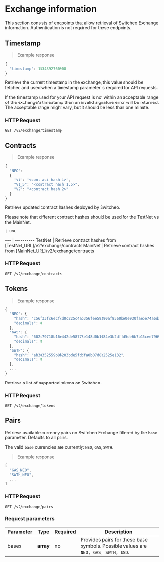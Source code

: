 # Exchange information

This section consists of endpoints that allow retrieval of Switcheo Exchange information.
Authentication is not required for these endpoints.

## Timestamp

> Example response

```js
{
  "timestamp": 1534392760908
}
```

Retrieve the current timestamp in the exchange, this value should be fetched and used when a
timestamp parameter is required for API requests.

If the timestamp used for your API request is not within an acceptable range of the exchange's timestamp then an invalid signature error will be returned. The acceptable range might vary, but it should be less than one minute.

### HTTP Request

`GET /v2/exchange/timestamp`

## Contracts

> Example response

```js
{
  "NEO":
  {
    "V1": "<contract hash 1>",
    "V1_5": "<contract hash 1.5>",
    "V2": "<contract hash 2>"
  }
}

```

Retrieve updated contract hashes deployed by Switcheo.

Please note that different contract hashes should be used for the TestNet vs the MainNet.

    | URL
--- | ----------
TestNet  | Retrieve contract hashes from [TestNet_URL]/v2/exchange/contracts
MainNet | Retrieve contract hashes from [MainNet_URL]/v2/exchange/contracts

### HTTP Request

`GET /v2/exchange/contracts`

## Tokens

> Example response

```js
{
  "NEO": {
    "hash": "c56f33fc6ecfcd0c225c4ab356fee59390af8560be0e930faebe74a6daff7c9b",
    "decimals": 8
  },
  "GAS": {
    "hash": "602c79718b16e442de58778e148d0b1084e3b2dffd5de6b7b16cee7969282de7",
    "decimals": 8
  },
  "SWTH": {
    "hash": "ab38352559b8b203bde5fddfa0b07d8b2525e132",
    "decimals": 8
  },
  ...
}
```

Retrieve a list of supported tokens on Switcheo.

### HTTP Request

`GET /v2/exchange/tokens`


## Pairs

Retrieve available currency pairs on Switcheo Exchange filtered by the `base` parameter. Defaults to all pairs.

The valid `base` currencies are currently: `NEO`, `GAS`, `SWTH`.


> Example response

```js
[
  "GAS_NEO",
  "SWTH_NEO",
  ...
]

```

### HTTP Request

`GET /v2/exchange/pairs`

### Request parameters

 Parameter      | Type      | Required  | Description
--------------- | --------- | --------- | -----------
 bases          | **array** | no | Provides pairs for these base symbols. Possible values are `NEO, GAS, SWTH, USD`.

